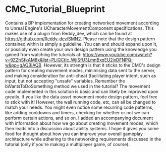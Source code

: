 # CMC_Tutorial_Blueprint
Contains a BP implementation for creating networked movement according to Unreal Engine's UCharacterMovementComponent specifications. This makes use of a plugin from Reddy_dev, which can be found at https://github.com/Reddy-dev/SMN2.
Please note that the design pattern contained within is simply a guideline. You can and should expand upon it, or possibly even create your own design pattern using the knowledge you gained from watching the tutorials at: https://www.youtube.com/watch?v=9ZZhSfkAM8k&list=PLiQCtIc_WjiSfU3LmnBxqEU2ixDFNPQ-w&pp=gAQBiAQB.
However, its strength is that it sticks to the CMC's design pattern for creating movement modes, minimising data sent to the server, and making consideration for anti-cheat (facilitating player intent, such as input, but not accepting "unsafe" variables. Remember the bWantsToDoSomething method we used in the tutorial?
The movement code implemented in this solution is basic and can likely be improved upon greatly. If you like the data asset movement mode design pattern, feel free to stick with it! However, the wall running code, etc, can all be changed to match your needs.
You might even notice some recurring code patterns, like adding cooldowns and timers, checking for whether or not we can perform certain actions, and so on. I added an accompanying document with information about how we go about creating movement modes, which then leads into a discussion about ability systems. 
I hope it gives you some food for thought about how you can improve your overall gameplay architecture while adhering to the networking requirements discussed in the tutorial (only if you're making a multiplayer game, of course).